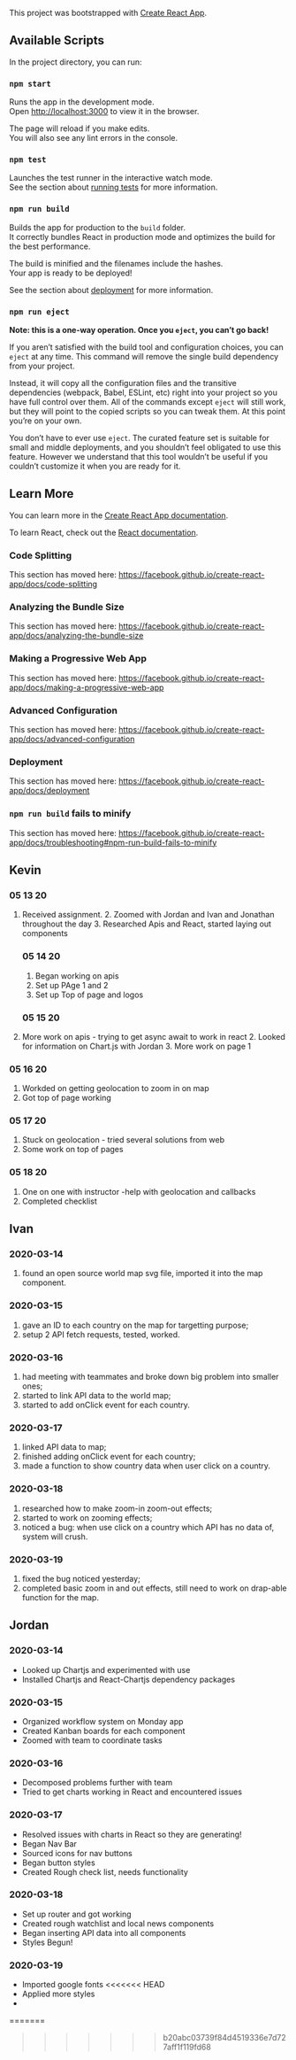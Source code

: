 This project was bootstrapped with [Create React App](https://github.com/facebook/create-react-app).

## Available Scripts

In the project directory, you can run:

### `npm start`

Runs the app in the development mode.<br />
Open [http://localhost:3000](http://localhost:3000) to view it in the browser.

The page will reload if you make edits.<br />
You will also see any lint errors in the console.

### `npm test`

Launches the test runner in the interactive watch mode.<br />
See the section about [running tests](https://facebook.github.io/create-react-app/docs/running-tests) for more information.

### `npm run build`

Builds the app for production to the `build` folder.<br />
It correctly bundles React in production mode and optimizes the build for the best performance.

The build is minified and the filenames include the hashes.<br />
Your app is ready to be deployed!

See the section about [deployment](https://facebook.github.io/create-react-app/docs/deployment) for more information.

### `npm run eject`

**Note: this is a one-way operation. Once you `eject`, you can’t go back!**

If you aren’t satisfied with the build tool and configuration choices, you can `eject` at any time. This command will remove the single build dependency from your project.

Instead, it will copy all the configuration files and the transitive dependencies (webpack, Babel, ESLint, etc) right into your project so you have full control over them. All of the commands except `eject` will still work, but they will point to the copied scripts so you can tweak them. At this point you’re on your own.

You don’t have to ever use `eject`. The curated feature set is suitable for small and middle deployments, and you shouldn’t feel obligated to use this feature. However we understand that this tool wouldn’t be useful if you couldn’t customize it when you are ready for it.

## Learn More

You can learn more in the [Create React App documentation](https://facebook.github.io/create-react-app/docs/getting-started).

To learn React, check out the [React documentation](https://reactjs.org/).

### Code Splitting

This section has moved here: https://facebook.github.io/create-react-app/docs/code-splitting

### Analyzing the Bundle Size

This section has moved here: https://facebook.github.io/create-react-app/docs/analyzing-the-bundle-size

### Making a Progressive Web App

This section has moved here: https://facebook.github.io/create-react-app/docs/making-a-progressive-web-app

### Advanced Configuration

This section has moved here: https://facebook.github.io/create-react-app/docs/advanced-configuration

### Deployment

This section has moved here: https://facebook.github.io/create-react-app/docs/deployment

### `npm run build` fails to minify

This section has moved here: https://facebook.github.io/create-react-app/docs/troubleshooting#npm-run-build-fails-to-minify

## Kevin

### 05 13 20

1. Received assignment.
   2. Zoomed with Jordan and Ivan and Jonathan throughout the day
   3. Researched Apis and React, started laying out components


    ### 05 14 20
    1.  Began working on apis
    2. Set up PAge 1 and 2
    3. Set up Top of page and logos

    ### 05 15 20

1. More work on apis - trying to get async await to work in react
   2. Looked for information on Chart.js with Jordan
   3. More work on page 1

### 05 16 20

1. Workded on getting geolocation to zoom in on map
2. Got top of page working

### 05 17 20

1. Stuck on geolocation - tried several solutions from web
2. Some work on top of pages

### 05 18 20

1. One on one with instructor -help with geolocation and callbacks
2. Completed checklist

## Ivan

### 2020-03-14

1.  found an open source world map svg file, imported it into the map component.

### 2020-03-15

1.  gave an ID to each country on the map for targetting purpose;
2.  setup 2 API fetch requests, tested, worked.

### 2020-03-16
   1. had meeting with teammates and broke down big problem into smaller ones;
   2. started to link API data to the world map;
   3. started to add onClick event for each country.

### 2020-03-17
   1. linked API data to map;
   2. finished adding onClick event for each country;
   3. made a function to show country data when user click on a country.

### 2020-03-18
   1. researched how to make zoom-in zoom-out effects;
   2. started to work on zooming effects;
   3. noticed a bug: when use click on a country which API has no data of, system will crush.

### 2020-03-19
   1. fixed the bug noticed yesterday;
   3. completed basic zoom in and out effects, still need to work on drap-able function for the map.

## Jordan

### 2020-03-14

- Looked up Chartjs and experimented with use
- Installed Chartjs and React-Chartjs dependency packages

### 2020-03-15

- Organized workflow system on Monday app
- Created Kanban boards for each component
- Zoomed with team to coordinate tasks

### 2020-03-16

- Decomposed problems further with team
- Tried to get charts working in React and encountered issues

### 2020-03-17

- Resolved issues with charts in React so they are generating!
- Began Nav Bar
- Sourced icons for nav buttons
- Began button styles
- Created Rough check list, needs functionality

### 2020-03-18
* Set up router and got working
* Created rough watchlist and local news components
* Began inserting API data into all components
* Styles Begun!

### 2020-03-19
* Imported google fonts
<<<<<<< HEAD
* Applied more styles
* 
=======

>>>>>>> b20abc03739f84d4519336e7d727aff1f119fd68
